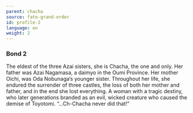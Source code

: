 ```yaml
---
parent: chacha
source: fate-grand-order
id: profile-2
language: en
weight: 2
---
```


### Bond 2

The eldest of the three Azai sisters, she is Chacha, the one and only.
Her father was Azai Nagamasa, a daimyo in the Oumi Province. Her mother Oichi, was Oda Nobunaga’s younger sister.
Throughout her life, she endured the surrender of three castles, the loss of both her mother and father, and in the end she lost everything.
A woman with a tragic destiny, who later generations branded as an evil, wicked creature who caused the demise of Toyotomi.
“…Ch-Chacha never did that!”
